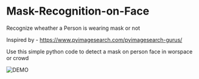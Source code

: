 # Mask-Recognition-on-Face

Recognize wheather a Person is wearing mask or not

Inspired by - https://www.pyimagesearch.com/pyimagesearch-gurus/

Use this simple python code to detect a mask on person face in worspace or crowd

![DEMO](https://github.com/RaghavSaxena96/Mask-Recognition-on-Face/blob/master/demo.png)
